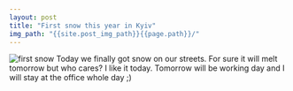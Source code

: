 ```yaml
---
layout: post
title: "First snow this year in Kyiv"
img_path: "{{site.post_img_path}}{{page.path}}/"
---
```


![first snow]({{site.post_img_path}}{{page.path}}/first-snow.jpg "First snow.")
Today we finally got snow on our streets. For sure it will melt tomorrow but who cares? I like it today. Tomorrow will be working day and I will stay at the office whole day ;)